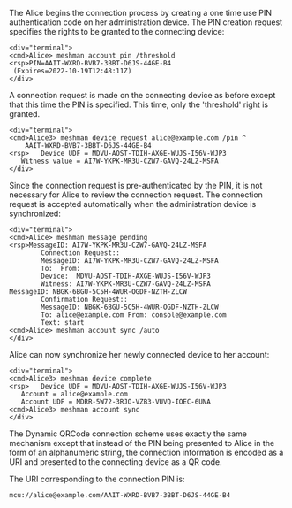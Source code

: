 
The Alice begins the connection process by creating a one time use PIN authentication code 
on her administration device. The PIN creation request specifies the rights to be granted
to the connecting device:


~~~~
<div="terminal">
<cmd>Alice> meshman account pin /threshold
<rsp>PIN=AAIT-WXRD-BVB7-3BBT-D6JS-44GE-B4
 (Expires=2022-10-19T12:48:11Z)
</div>
~~~~

A connection request is made on the connecting device as before except that this time 
the PIN is specified. This time, only the 'threshold' right is granted.


~~~~
<div="terminal">
<cmd>Alice3> meshman device request alice@example.com /pin ^
    AAIT-WXRD-BVB7-3BBT-D6JS-44GE-B4
<rsp>   Device UDF = MDVU-AOST-TDIH-AXGE-WUJS-I56V-WJP3
   Witness value = AI7W-YKPK-MR3U-CZW7-GAVQ-24LZ-MSFA
</div>
~~~~

Since the connection request is pre-authenticated by the PIN, it is not necessary for 
Alice to review the connection request. The connection request is accepted 
automatically when the administration device is synchronized:


~~~~
<div="terminal">
<cmd>Alice> meshman message pending
<rsp>MessageID: AI7W-YKPK-MR3U-CZW7-GAVQ-24LZ-MSFA
        Connection Request::
        MessageID: AI7W-YKPK-MR3U-CZW7-GAVQ-24LZ-MSFA
        To:  From: 
        Device:  MDVU-AOST-TDIH-AXGE-WUJS-I56V-WJP3
        Witness: AI7W-YKPK-MR3U-CZW7-GAVQ-24LZ-MSFA
MessageID: NBGK-6BGU-5C5H-4WUR-OGDF-NZTH-ZLCW
        Confirmation Request::
        MessageID: NBGK-6BGU-5C5H-4WUR-OGDF-NZTH-ZLCW
        To: alice@example.com From: console@example.com
        Text: start
<cmd>Alice> meshman account sync /auto
</div>
~~~~

Alice can now synchronize her newly connected device to her account:


~~~~
<div="terminal">
<cmd>Alice3> meshman device complete
<rsp>   Device UDF = MDVU-AOST-TDIH-AXGE-WUJS-I56V-WJP3
   Account = alice@example.com
   Account UDF = MDRR-5W72-3RJO-VZB3-VUVQ-IOEC-6UNA
<cmd>Alice3> meshman account sync
</div>
~~~~

The Dynamic QRCode connection scheme uses exactly the same mechanism except that instead 
of the PIN being presented to Alice in the form of an alphanumeric string, the connection
information is encoded as a URI and presented to the connecting device as a QR code.

The URI corresponding to the connection PIN is:

~~~~
mcu://alice@example.com/AAIT-WXRD-BVB7-3BBT-D6JS-44GE-B4
~~~~


